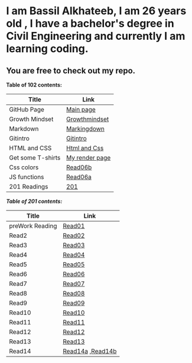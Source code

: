
# I am Bassil Alkhateeb, I am 26 years old , I have a bachelor's degree in Civil Engineering and currently I am learning coding.

## You are free to check out my repo.

**Table of 102 contents:**


 Title | Link
 ------ | ------
 GitHub Page | [Main page](https://github.com/Bassilalkhateeb)
 Growth Mindset | [Growthmindset](https://bassilalkhateeb.github.io/reading-repo/growthmindset)
 Markdown | [Markingdown](https://bassilalkhateeb.github.io/reading-repo/markingdown)
 Gitintro | [Gitintro](https://bassilalkhateeb.github.io/reading-repo/Gitintro)
 HTML and CSS | [Html and Css](https://bassilalkhateeb.github.io/reading-repo/htmlandcss)
 Get some T-shirts | [My render page](https://bassilalkhateeb.github.io/lab03/)
 Css colors | [Read06b](https://bassilalkhateeb.github.io/reading-repo/read06b)
 JS functions | [Read06a](https://bassilalkhateeb.github.io/reading-repo/read06a)
 201 Readings | [201](https://bassilalkhateeb.github.io/reading-repo2/)


 __*Table of 201 contents:*__

 Title | Link
 ----- | -----
preWork Reading | [Read01](https://bassilalkhateeb.github.io/reading-repo2/class01)
Read2 | [Read02](https://bassilalkhateeb.github.io/reading-repo2/class02)
Read3 | [Read03](https://bassilalkhateeb.github.io/reading-repo2/class03)
Read4 | [Read04](https://bassilalkhateeb.github.io/reading-repo2/class04)
Read5 | [Read05](https://bassilalkhateeb.github.io/reading-repo2/class05)
Read6 | [Read06](https://bassilalkhateeb.github.io/reading-repo2/class06)
Read7 | [Read07](https://bassilalkhateeb.github.io/reading-repo2/class07)
Read8 | [Read08](https://bassilalkhateeb.github.io/reading-repo2/class08)
Read9 | [Read09](https://bassilalkhateeb.github.io/reading-repo2/class09)
Read10 | [Read10](https://bassilalkhateeb.github.io/reading-repo2/class10)
Read11 | [Read11](https://bassilalkhateeb.github.io/reading-repo2/class11)
Read12 | [Read12](https://bassilalkhateeb.github.io/reading-repo2/class12)
Read13 | [Read13](https://bassilalkhateeb.github.io/reading-repo2/class13)
Read14 | [Read14a](https://bassilalkhateeb.github.io/reading-repo2/class14a) ,[Read14b](https://bassilalkhateeb.github.io/reading-repo2/class14b)



